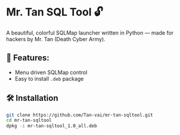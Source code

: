 # Mr. Tan SQL Tool 🔓

A beautiful, colorful SQLMap launcher written in Python — made for hackers by Mr. Tan (Death Cyber Army).

## 🚀 Features:
- Menu driven SQLMap control
- Easy to install `.deb` package

## 🛠️ Installation

```bash
git clone https://github.com/Tan-vai/mr-tan-sqltool.git
cd mr-tan-sqltool
dpkg -i mr-tan-sqltool_1.0_all.deb
